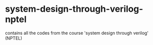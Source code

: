 # system-design-through-verilog-nptel
contains all the codes from the course 'system design through verilog' (NPTEL)


